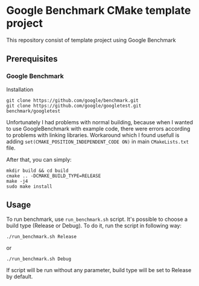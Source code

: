 # Google Benchmark CMake template project

This repository consist of template project using Google Benchmark

## Prerequisites
### Google Benchmark
Installation
```
git clone https://github.com/google/benchmark.git
git clone https://github.com/google/googletest.git benchmark/googletest
```

Unfortunately I had problems with normal building, because when I wanted to use GoogleBenchmark with example code, there
were errors according to problems with linking libraries.
Workaround which I found usefull is adding `set(CMAKE_POSITION_INDEPENDENT_CODE ON)` in main `CMakeLists.txt` file.

After that, you can simply:
```
mkdir build && cd build
cmake .. -DCMAKE_BUILD_TYPE=RELEASE
make -j4
sudo make install
```
## Usage
To run benchmark, use `run_benchmark.sh` script. It's possible to choose a build type (Release or Debug). To do it, run
the script in following way:
```
./run_benchmark.sh Release
```
or
```
./run_benchmark.sh Debug
```
If script will be run without any parameter, build type will be set to Release by default.
